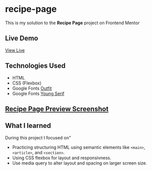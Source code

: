 # recipe-page
This is my solution to the **Recipe Page** project on Frontend Mentor

## Live Demo
[View Live](https://anjelotin.github.io/recipe-page/)

## Technologies Used
- HTML
- CSS (Flexbox)
- Google Fonts [Outfit](https://fonts.google.com/specimen/Outfit)
- Google Fonts [Young Serif](https://fonts.google.com/specimen/Young+Serif)

## [Recipe Page Preview Screenshot](./assets/images/recipe-page-ss.png)

## What I learned

During this project I focused on"

- Practicing structuring HTML using semantic elements like `<main>`, `<article>`, and `<section>`.
- Using CSS flexbox for layout and responsivness.
- Use media query to alter layout and spacing on larger screen size. 